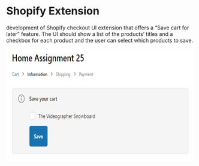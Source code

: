 # Shopify Extension
development of Shopify checkout UI extension that offers a “Save cart for later” feature. 
The UI should show a list of the products’ titles and a checkbox for each product and the user can select which products to save.

<kbd><img src="/Node-express-template/extensions/checkout-ui/src/images/extensionGithub.PNG" width="500" height="300"></kbd>

